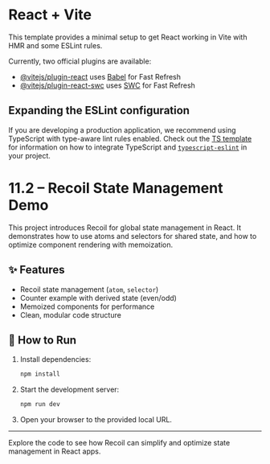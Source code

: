 # React + Vite

This template provides a minimal setup to get React working in Vite with HMR and some ESLint rules.

Currently, two official plugins are available:

- [@vitejs/plugin-react](https://github.com/vitejs/vite-plugin-react/blob/main/packages/plugin-react) uses [Babel](https://babeljs.io/) for Fast Refresh
- [@vitejs/plugin-react-swc](https://github.com/vitejs/vite-plugin-react/blob/main/packages/plugin-react-swc) uses [SWC](https://swc.rs/) for Fast Refresh

## Expanding the ESLint configuration

If you are developing a production application, we recommend using TypeScript with type-aware lint rules enabled. Check out the [TS template](https://github.com/vitejs/vite/tree/main/packages/create-vite/template-react-ts) for information on how to integrate TypeScript and [`typescript-eslint`](https://typescript-eslint.io) in your project.

# 11.2 – Recoil State Management Demo

This project introduces Recoil for global state management in React. It demonstrates how to use atoms and selectors for shared state, and how to optimize component rendering with memoization.

## ✨ Features

- Recoil state management (`atom`, `selector`)
- Counter example with derived state (even/odd)
- Memoized components for performance
- Clean, modular code structure

## 🚀 How to Run

1. Install dependencies:

   ```sh
   npm install
   ```

2. Start the development server:

   ```sh
   npm run dev
   ```

3. Open your browser to the provided local URL.

---

Explore the code to see how Recoil can simplify and optimize state management in React apps.
